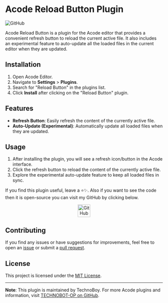 # Acode Reload Button Plugin

![GitHub](https://img.shields.io/github/license/TECHNOBOT-OP/acode-reload-btn)

Acode Reload Button is a plugin for the Acode editor that provides a convenient refresh button to reload the current active file. It also includes an experimental feature to auto-update all the loaded files in the current editor when they are updated.

## Installation

1. Open Acode Editor.
2. Navigate to **Settings** > **Plugins**.
3. Search for "Reload Button" in the plugins list.
4. Click **Install** after clicking on the "Reload Button" plugin.

## Features

- **Refresh Button**: Easily refresh the content of the currently active file.
- **Auto-Update (Experimental)**: Automatically update all loaded files when they are updated.

## Usage

1. After installing the plugin, you will see a refresh icon/button in the Acode interface.
2. Click the refresh button to reload the content of the currently active file.
3. Explore the experimental auto-update feature to keep all loaded files in sync.


If you find this plugin useful, leave a ⭐✨. Also if you want to see the code then it is open-source you can visit my GitHub by clicking below.

<p align="center">
  <a href="https://github.com/TECHNOBOT-OP/acode-reload-btn/edit/"><img src="https://img.shields.io/badge/GitHub-%E2%98%85-black?logo=github" alt="GitHub Icon" height="40"></a>
</p>

## Contributing

If you find any issues or have suggestions for improvements, feel free to open an [issue](https://github.com/TECHNOBOT-OP/acode-reload-btn/issues) or submit a [pull request](https://github.com/TECHNOBOT-OP/acode-reload-btn/pulls).


## License

This project is licensed under the [MIT License](LICENSE).

---

**Note**: This plugin is maintained by TechnoBoy. For more Acode plugins and information, visit [TECHNOBOT-OP on GitHub](https://github.com/TECHNOBOT-OP).
